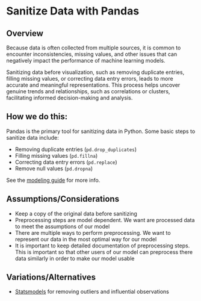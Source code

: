 # Sanitize Data with Pandas

## Overview

Because data is often collected from multiple sources, it is common to encounter inconsistencies, missing values, and other issues that can negatively impact the performance of machine learning models.

Sanitizing data before visualization, such as removing duplicate entries, filling missing values, or correcting data entry errors, leads to more accurate and meaningful representations. This process helps uncover genuine trends and relationships, such as correlations or clusters, facilitating informed decision-making and analysis.

## How we do this:

Pandas is the primary tool for sanitizing data in Python. Some basic steps to sanitize data include:

- Removing duplicate entries (`pd.drop_duplicates`)
- Filling missing values (`pd.fillna`)
- Correcting data entry errors (`pd.replace`)
- Remove null values (`pd.dropna`)

See the [modeling guide](https://github.com/CodesmithLLC/dsml-modeling-guide/tree/main/preprocessing) for more info.

## Assumptions/Considerations

- Keep a copy of the original data before sanitizing
- Preprocessing steps are model dependent. We want are processed data to meet the assumptions of our model
- There are multiple ways to perform preprocessing. We want to represent our data in the most optimal way for our model
- It is important to keep detailed documentation of preprocessing steps. This is important so that other users of our model can preprocess there data similarly in order to make our model usable

## Variations/Alternatives

- [Statsmodels](https://www.statsmodels.org/stable/index.html) for removing outliers and influential observations
